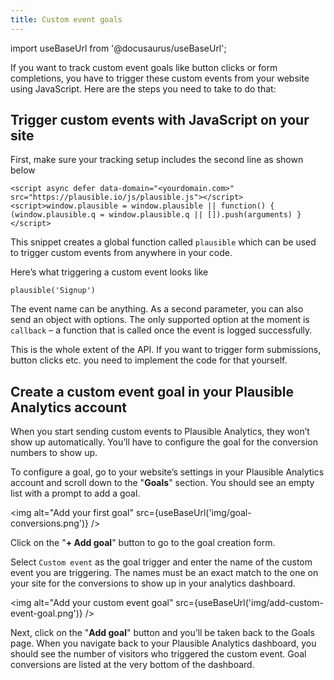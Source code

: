 ```yaml
---
title: Custom event goals
--- 
```


import useBaseUrl from '@docusaurus/useBaseUrl';

If you want to track custom event goals like button clicks or form completions, you have to trigger these custom events from your website using JavaScript. Here are the steps you need to take to do that:

## Trigger custom events with JavaScript on your site

First, make sure your tracking setup includes the second line as shown below

```
<script async defer data-domain="<yourdomain.com>" src="https://plausible.io/js/plausible.js"></script>
<script>window.plausible = window.plausible || function() { (window.plausible.q = window.plausible.q || []).push(arguments) }</script> 
```

This snippet creates a global function called `plausible` which can be used to trigger custom events from anywhere in your code.

Here’s what triggering a custom event looks like

``` plausible('Signup') ```

The event name can be anything. As a second parameter, you can also send an object with options. The only supported option at the moment is `callback` – a function that is called once the event is logged successfully.

This is the whole extent of the API. If you want to trigger form submissions, button clicks etc. you need to implement the code for that yourself.

## Create a custom event goal in your Plausible Analytics account

When you start sending custom events to Plausible Analytics, they won’t show up automatically. You’ll have to configure the goal for the conversion numbers to show up.

To configure a goal, go to your website’s settings in your Plausible Analytics account and scroll down to the "**Goals**" section. You should see an empty list with a prompt to add a goal.

<img alt="Add your first goal" src={useBaseUrl('img/goal-conversions.png')} />

Click on the "**+ Add goal**" button to go to the goal creation form.

Select `Custom event` as the goal trigger and enter the name of the custom event you are triggering. The names must be an exact match to the one on your site for the conversions to show up in your analytics dashboard.

<img alt="Add your custom event goal" src={useBaseUrl('img/add-custom-event-goal.png')} />

Next, click on the "**Add goal**" button and you’ll be taken back to the Goals page. When you navigate back to your Plausible Analytics dashboard, you should see the number of visitors who triggered the custom event. Goal conversions are listed at the very bottom of the dashboard.
